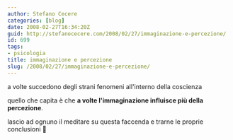 ```yaml
---
author: Stefano Cecere
categories: [blog]
date: 2008-02-27T16:34:20Z
guid: http://stefanocecere.com/2008/02/27/immaginazione-e-percezione/
id: 699
tags:
- psicologia
title: immaginazione e percezione
slug: /2008/02/27/immaginazione-e-percezione/
---
```


a volte succedono degli strani fenomeni all'interno della coscienza

quello che capita è che **a volte l'immaginazione influisce più della percezione**.

lascio ad ognuno il meditare su questa faccenda e trarne le proprie conclusioni 🙂